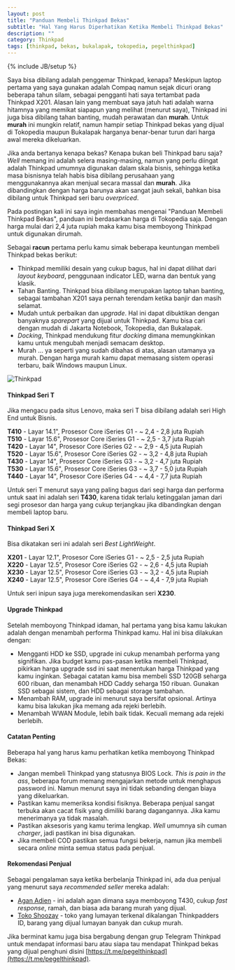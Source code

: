 ```yaml
---
layout: post
title: "Panduan Membeli Thinkpad Bekas"
subtitle: "Hal Yang Harus Diperhatikan Ketika Membeli Thinkpad Bekas"
description: ""
category: Thinkpad
tags: [thinkpad, bekas, bukalapak, tokopedia, pegelthinkpad]
---
```

{% include JB/setup %}

Saya bisa dibilang adalah penggemar Thinkpad, kenapa? Meskipun laptop pertama yang saya gunakan adalah Compaq namun sejak dicuri orang beberapa tahun silam, sebagai pengganti hati saya tertambat pada Thinkpad X201. Alasan lain yang membuat saya jatuh hati adalah warna hitamnya yang memikat siapapun yang melihat (menurut saya), Thinkpad ini juga bisa dibilang tahan banting, mudah perawatan dan **murah**. Untuk **murah** ini mungkin relatif, namun hampir setiap Thinkpad bekas yang dijual di Tokopedia maupun Bukalapak harganya benar-benar turun dari harga awal mereka dikeluarkan.

Jika anda bertanya kenapa bekas? Kenapa bukan beli Thinkpad baru saja? _Well_ memang ini adalah selera masing-masing, namun yang perlu diingat adalah Thinkpad umumnya digunakan dalam skala bisnis, sehingga ketika masa bisnisnya telah habis bisa dibilang perusahaan yang menggunakannya akan menjual secara massal dan **murah**. Jika dibandingkan dengan harga barunya akan sangat jauh sekali, bahkan bisa dibilang untuk Thinkpad seri baru _overpriced_.

Pada postingan kali ini saya ingin membahas mengenai "Panduan Membeli Thinkpad Bekas", panduan ini berdasarkan harga di Tokopedia saja. Dengan harga mulai dari 2,4 juta rupiah maka kamu bisa memboyong Thinkpad untuk digunakan dirumah.

Sebagai **racun** pertama perlu kamu simak beberapa keuntungan membeli Thinkpad bekas berikut:

- Thinkpad memiliki desain yang cukup bagus, hal ini dapat dilihat dari _layout keyboard_, penggunaan indicator LED, warna dan bentuk yang klasik.
- Tahan Banting. Thinkpad bisa dibilang merupakan laptop tahan banting, sebagai tambahan X201 saya pernah terendam ketika banjir dan masih selamat.
- Mudah untuk perbaikan dan _upgrade_. Hal ini dapat dibuktikan dengan banyaknya _sparepart_ yang dijual untuk Thinkpad. Kamu bisa cari dengan mudah di Jakarta Notebook, Tokopedia, dan Bukalapak.
- _Docking_, Thinkpad mendukung fitur _docking_ dimana memungkinkan kamu untuk mengubah menjadi semacam desktop.
- Murah ... ya seperti yang sudah dibahas di atas, alasan utamanya ya murah. Dengan harga murah kamu dapat memasang sistem operasi terbaru, baik Windows maupun Linux.

<img src="{{ site.baseurl }}/img/thinkpad.png" class="img-responsive" alt="Thinkpad ">

#### Thinkpad Seri T
Jika mengacu pada situs Lenovo, maka seri T bisa dibilang adalah seri High End untuk Bisnis.

**T410** - Layar 14.1", Prosesor Core iSeries G1 - ~ 2,4 - 2,8 juta Rupiah  
**T510** - Layar 15.6", Prosesor Core iSeries G1 - ~ 2,5 - 3,7 juta Rupiah  
**T420** - Layar 14", Prosesor Core iSeries G2 - ~ 2,9 - 4,5 juta Rupiah  
**T520** - Layar 15.6", Prosesor Core iSeries G2 - ~ 3,2 - 4,8 juta Rupiah  
**T430** - Layar 14", Prosesor Core iSeries G3 - ~ 3,2 - 4,7 juta Rupiah  
**T530** - Layar 15.6", Prosesor Core iSeries G3 - ~ 3,7 - 5,0 juta Rupiah  
**T440** - Layar 14", Prosesor Core iSeries G4 - ~ 4,4 - 7,7 juta Rupiah  

Untuk seri T menurut saya yang paling bagus dari segi harga dan performa untuk saat ini adalah seri **T430**, karena tidak terlalu ketinggalan jaman dari segi prosesor dan harga yang cukup terjangkau jika dibandingkan dengan membeli laptop baru.


#### Thinkpad Seri X
Bisa dikatakan seri ini adalah seri _Best LightWeight_.

**X201** - Layar 12.1", Prosesor Core iSeries G1 - ~ 2,5 - 2,5 juta Rupiah  
**X220** - Layar 12.5", Prosesor Core iSeries G2 - ~ 2,6 - 4,5 juta Rupiah  
**X230** - Layar 12.5", Prosesor Core iSeries G3 - ~ 3,2 - 4,5 juta Rupiah  
**X240** - Layar 12.5", Prosesor Core iSeries G4 - ~ 4,4 - 7,9 juta Rupiah  

Untuk seri inipun saya juga merekomendasikan seri **X230**.


#### Upgrade Thinkpad
Setelah memboyong Thinkpad idaman, hal pertama yang bisa kamu lakukan adalah dengan menambah performa Thinkpad kamu. Hal ini bisa dilakukan dengan:

- Mengganti HDD ke SSD, upgrade ini cukup menambah performa yang signifikan. Jika budget kamu pas-pasan ketika membeli Thinkpad, pikirkan harga upgrade ssd ini saat menentukan harga Thinkpad yang kamu inginkan. Sebagai catatan kamu bisa membeli SSD 120GB seharga 600 ribuan, dan menambah HDD Caddy seharga 150 ribuan. Gunakan SSD sebagai sistem, dan HDD sebagai storage tambahan.
- Menambah RAM, upgrade ini menurut saya bersifat opsional. Artinya kamu bisa lakukan jika memang ada rejeki berlebih.
- Menambah WWAN Module, lebih baik tidak. Kecuali memang ada rejeki berlebih.


#### Catatan Penting
Beberapa hal yang harus kamu perhatikan ketika memboyong Thinkpad Bekas:

- Jangan membeli Thinkpad yang statusnya BIOS Lock. _This is pain in the ass_, beberapa forum memang mengajarkan metode untuk menghapus password ini. Namun menurut saya ini tidak sebanding dengan biaya yang dikeluarkan.
- Pastikan kamu memeriksa kondisi fisiknya. Beberapa penjual sangat terbuka akan cacat fisik yang dimiliki barang dagangannya. Jika kamu menerimanya ya tidak masalah.
- Pastikan aksesoris yang kamu terima lengkap. _Well_ umumnya sih cuman _charger_, jadi pastikan ini bisa digunakan.
- Jika membeli COD pastikan semua fungsi bekerja, namun jika membeli secara _online_ minta semua status pada penjual.


#### Rekomendasi Penjual
Sebagai pengalaman saya ketika berbelanja Thinkpad ini, ada dua penjual yang menurut saya _recommended seller_ mereka adalah:

- [Agan Adien](https://t.me/deannov) - ini adalah agan dimana saya memboyong T430, cukup _fast response_, ramah, dan biasa ada barang murah yang dijual.
- [Toko Shoozay](https://www.tokopedia.com/shoozay) - toko yang lumayan terkenal dikalangan Thinkpadders ID, barang yang dijual lumayan banyak dan cukup murah.

Jika berminat kamu juga bisa bergabung dengan grup Telegram Thinkpad untuk mendapat informasi baru atau siapa tau mendapat Thinkpad bekas yang dijual penghuni disini [https://t.me/pegelthinkpad](https://t.me/pegelthinkpad).
